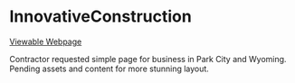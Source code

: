 # InnovativeConstruction
[Viewable Webpage](http://innovativeconst.net/)

Contractor requested simple page for business in Park City and Wyoming. Pending assets and content for more stunning layout.
